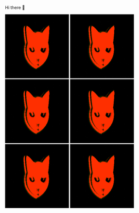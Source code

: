 Hi there 👋

<p float="left">
<!--startimg--><img src=https://raw.githubusercontent.com/Sceleratis/Sceleratis/main/.github/images/d-10.gif height=210; width=210; align=left; alt=Woops. Guess the image failed... /><!--endimg-->
<!--startimg--><img src=https://raw.githubusercontent.com/Sceleratis/Sceleratis/main/.github/images/d-10.gif height=210; width=210; align=left; alt=Woops. Guess the image failed... /><!--endimg-->
<!--startimg--><img src=https://raw.githubusercontent.com/Sceleratis/Sceleratis/main/.github/images/d-10.gif height=210; width=210; align=left; alt=Woops. Guess the image failed... /><!--endimg-->
<!--startimg--><img src=https://raw.githubusercontent.com/Sceleratis/Sceleratis/main/.github/images/d-10.gif height=210; width=210; align=left; alt=Woops. Guess the image failed... /><!--endimg-->
  <!--startimg--><img src=https://raw.githubusercontent.com/Sceleratis/Sceleratis/main/.github/images/d-10.gif height=210; width=210; align=left; alt=Woops. Guess the image failed... /><!--endimg-->
  <!--startimg--><img src=https://raw.githubusercontent.com/Sceleratis/Sceleratis/main/.github/images/d-10.gif height=210; width=210; align=left; alt=Woops. Guess the image failed... /><!--endimg-->
</p>

